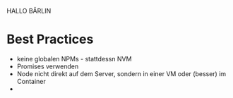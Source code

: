 HALLO BÄRLIN

# Best Practices

- keine globalen NPMs - stattdessn NVM
- Promises verwenden
- Node nicht direkt auf dem Server, sondern in einer VM oder (besser) im Container
-
